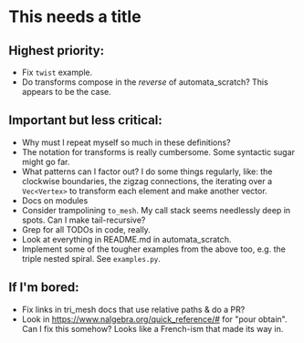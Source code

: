 # This needs a title

## Highest priority:

- Fix `twist` example.
- Do transforms compose in the *reverse* of automata_scratch? This
  appears to be the case.

## Important but less critical:

- Why must I repeat myself so much in these definitions?
- The notation for transforms is really cumbersome.  Some syntactic
  sugar might go far.
- What patterns can I factor out?  I do some things regularly, like:
  the clockwise boundaries, the zigzag connections, the iterating over
  a `Vec<Vertex>` to transform each element and make another vector.
- Docs on modules
- Consider trampolining `to_mesh`.  My call stack seems needlessly
  deep in spots.  Can I make tail-recursive?
- Grep for all TODOs in code, really.
- Look at everything in README.md in automata_scratch.
- Implement some of the tougher examples from the above too, e.g. the
  triple nested spiral.  See `examples.py`.

## If I'm bored:

- Fix links in tri_mesh docs that use relative paths & do a PR?
- Look in https://www.nalgebra.org/quick_reference/# for "pour
  obtain".  Can I fix this somehow?  Looks like a French-ism that made
  its way in.
